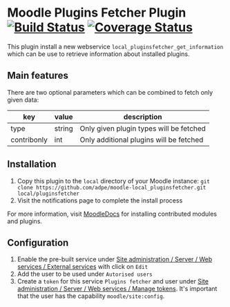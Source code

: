 # Moodle Plugins Fetcher Plugin [![Build Status](https://travis-ci.com/adpe/moodle-local_pluginsfetcher.svg?branch=MOODLE_39_STABLE)](https://travis-ci.com/adpe/moodle-local_pluginsfetcher) [![Coverage Status](https://coveralls.io/repos/github/adpe/moodle-local_pluginsfetcher/badge.svg?branch=MOODLE_39_STABLE)](https://coveralls.io/github/adpe/moodle-local_pluginsfetcher?branch=MOODLE_39_STABLE)

This plugin install a new webservice `local_pluginsfetcher_get_information` which can be use to retrieve information about installed plugins.

## Main features

There are two optional parameters which can be combined to fetch only given data:

| key         | value  | description                             |
|-------------|--------|-----------------------------------------|
| type        | string | Only given plugin types will be fetched |
| contribonly | int    | Only additional plugins will be fetched |

## Installation
1. Copy this plugin to the `local` directory of your Moodle instance: `git clone https://github.com/adpe/moodle-local_pluginsfetcher.git local/pluginsfetcher`
2. Visit the notifications page to complete the install process

For more information, visit [MoodleDocs](https://docs.moodle.org/39/en/Installing_plugins#Installing_manually_at_the_server) for installing contributed modules and plugins.

## Configuration
1. Enable the pre-built service under [Site administration / Server / Web services / External services](https://FQDN/admin/settings.php?section=externalservices) with click on `Edit`
2. Add the user to be used under `Autorised users`
3. Create a `token` for this service `Plugins fetcher` and user under [Site administration / Server / Web services / Manage tokens](https://FQDN/admin/webservice/tokens.php?action=create). It's important that the user has the capability `moodle/site:config`.

